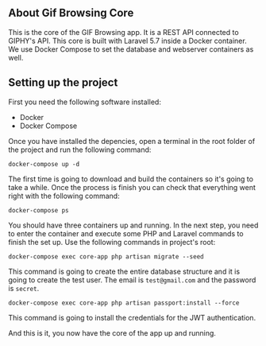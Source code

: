 ## About Gif Browsing Core

This is the core of the GIF Browsing app. It is a REST API connected to GIPHY's API. This core is built with Laravel 5.7 inside a Docker container. We use Docker Compose to set the database and webserver containers as well.

## Setting up the project

First you need the following software installed:

- Docker
- Docker Compose

Once you have installed the depencies, open a terminal in the root folder of the project and run the following command:

`docker-compose up -d`

The first time is going to download and build the containers so it's going to take a while. Once the process is finish you can check that everything went right with the following command:

`docker-compose ps`

You should have three containers up and running. In the next step, you need to enter the container and execute some PHP and Laravel commands to finish the set up. Use the following commands in project's root:

`docker-compose exec core-app php artisan migrate --seed`

This command is going to create the entire database structure and it is going to create the test user. The email is `test@gmail.com` and the password is `secret`.

`docker-compose exec core-app php artisan passport:install --force`

This command is going to install the credentials for the JWT authentication.

And this is it, you now have the core of the app up and running.

